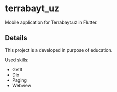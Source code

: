 # terrabayt_uz

Mobile application for Terrabayt.uz in Flutter.

## Details

This project is a developed in purpose of education. 

Used skills:

- GetIt
- Dio
- Paging
- Webview

